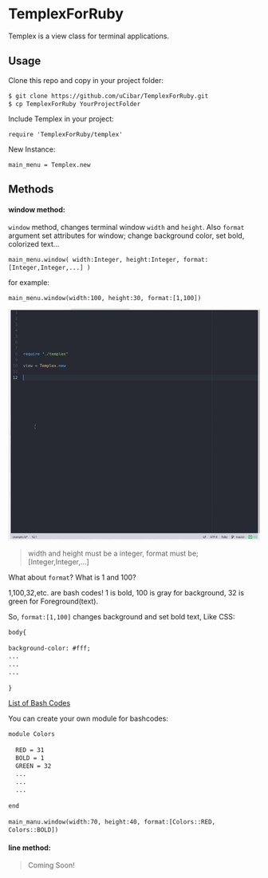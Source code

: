 # TemplexForRuby
Templex is a view class for terminal applications.

## Usage

Clone this repo and copy in your project folder:

```
$ git clone https://github.com/uCibar/TemplexForRuby.git
$ cp TemplexForRuby YourProjectFolder
```

Include Templex in your project:

```
require 'TemplexForRuby/templex'
```

New Instance:
```
main_menu = Templex.new
```

## Methods



#### window method:

`window` method, changes terminal window `width` and `height`. Also `format` argument set attributes for window; change background color, set bold, colorized text...

```
main_menu.window( width:Integer, height:Integer, format:[Integer,Integer,...] )
```
for example:
```
main_menu.window(width:100, height:30, format:[1,100])
```

![window method example](./asset/windowmethod.gif)

>width and height must be a integer, format must be; [Integer,Integer,...]

What about `format`? What is 1 and 100?

1,100,32,etc. are bash codes!
1 is bold, 100 is gray for background, 32 is green for Foreground(text).

So, `format:[1,100]` changes background and set bold text, Like CSS:
```
body{

background-color: #fff;
...
...
...

}
```
[List of Bash Codes](http://misc.flogisoft.com/bash/tip_colors_and_formatting)

You can create your own module for bashcodes:
```
module Colors

  RED = 31
  BOLD = 1
  GREEN = 32
  ...
  ...
  ...
  
end

main_manu.window(width:70, height:40, format:[Colors::RED, Colors::BOLD])
```
#### line method:
>Coming Soon!
